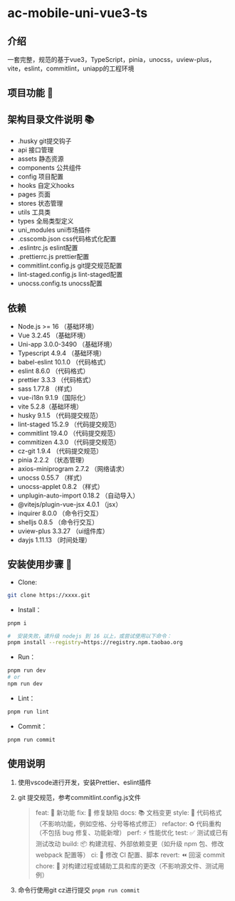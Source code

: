 # ac-mobile-uni-vue3-ts

## 介绍

一套完整，规范的基于vue3，TypeScript，pinia，unocss，uview-plus，vite，eslint，commitlint，uniapp的工程环境


## 项目功能 🔨

## 架构目录文件说明 📚

- .husky git提交钩子
- api 接口管理
- assets 静态资源
- components 公共组件
- config 项目配置
- hooks 自定义hooks
- pages 页面
- stores 状态管理
- utils 工具类
- types 全局类型定义
- uni_modules uni市场插件
- .csscomb.json css代码格式化配置
- .eslintrc.js eslint配置
- .prettierrc.js prettier配置
- commitlint.config.js git提交规范配置
- lint-staged.config.js lint-staged配置
- unocss.config.ts unocss配置

## 依赖

- Node.js >= 16 （基础环境）
- Vue 3.2.45 （基础环境）
- Uni-app 3.0.0-3490 （基础环境）
- Typescript 4.9.4 （基础环境）
- babel-eslint 10.1.0 （代码格式）
- eslint 8.6.0 （代码格式）
- prettier 3.3.3 （代码格式）
- sass 1.77.8 （样式）
- vue-i18n 9.1.9（国际化）
- vite 5.2.8（基础环境）
- husky 9.1.5 （代码提交规范）
- lint-staged 15.2.9 （代码提交规范）
- commitlint 19.4.0 （代码提交规范）
- commitizen 4.3.0 （代码提交规范）
- cz-git 1.9.4 （代码提交规范）
- pinia 2.2.2 （状态管理）
- axios-miniprogram 2.7.2 （网络请求）
- unocss 0.55.7 （样式）
- unocss-applet 0.8.2 （样式）
- unplugin-auto-import 0.18.2 （自动导入）
- @vitejs/plugin-vue-jsx 4.0.1 （jsx）
- inquirer 8.0.0 （命令行交互）
- shelljs 0.8.5 （命令行交互）
- uview-plus 3.3.27 （ui组件库）
- dayjs 1.11.13 （时间处理）

## 安装使用步骤 📔

- Clone:

``` bash
git clone https://xxxx.git
```

- Install：

``` bash
pnpm i

#  安装失败，请升级 nodejs 到 16 以上，或尝试使用以下命令：
pnpm install --registry=https://registry.npm.taobao.org
```

- Run：

``` bash
pnpm run dev
# or
npm run dev
```

- Lint：

``` bash
pnpm run lint
```

- Commit：

``` bash
pnpm run commit
```

## 使用说明

1. 使用vscode进行开发，安装Prettier、eslint插件
2. git 提交规范，参考commitlint.config.js文件
	> feat: 🚀 新功能
	> fix: 🧩 修复缺陷
	> docs: 📚 文档变更
	> style: 🎨 代码格式（不影响功能，例如空格、分号等格式修正）
	> refactor: ♻️ 代码重构（不包括 bug 修复、功能新增）
	> perf: ⚡️ 性能优化
	> test: ✅ 测试或已有测试改动
	> build: 📦️ 构建流程、外部依赖变更（如升级 npm 包、修改 webpack 配置等）
	> ci: 🎡 修改 CI 配置、脚本
	> revert: ⏪️ 回滚 commit
	> chore: 🔨 对构建过程或辅助工具和库的更改（不影响源文件、测试用例）

3. 命令行使用git cz进行提交 `pnpm run commit`